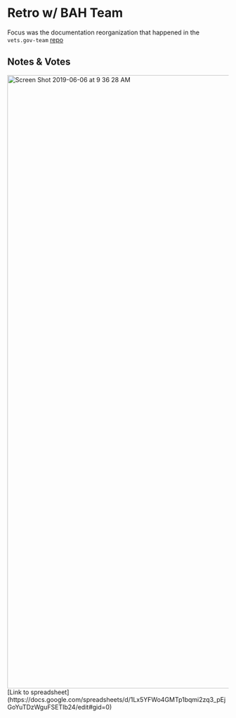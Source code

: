 # Retro w/ BAH Team
Focus was the documentation reorganization that happened in the `vets.gov-team` [repo](https://github.com/department-of-veterans-affairs/vets.gov-team)

## Notes & Votes
<img width="1398" alt="Screen Shot 2019-06-06 at 9 36 28 AM" src="https://user-images.githubusercontent.com/7230519/59037782-f5394880-883f-11e9-945a-74fa5c2d75f9.png">
[Link to spreadsheet](https://docs.google.com/spreadsheets/d/1Lx5YFWo4GMTp1bqmi2zq3_pEjGoYuTDzWguFSETIb24/edit#gid=0)

